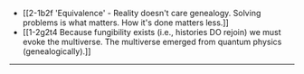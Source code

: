 - [[2-1b2f 'Equivalence' - Reality doesn't care genealogy. Solving problems is what matters. How it's done matters less.]]
- [[1-2g2t4 Because fungibility exists (i.e., histories DO rejoin) we must evoke the multiverse. The multiverse emerged from quantum physics (genealogically).]]
---
